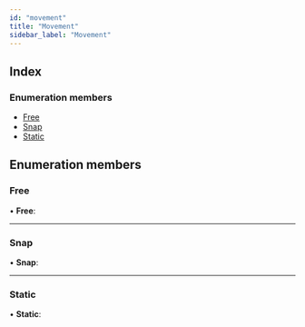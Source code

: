 ```yaml
---
id: "movement"
title: "Movement"
sidebar_label: "Movement"
---
```


## Index

### Enumeration members

* [Free](movement.md#free)
* [Snap](movement.md#snap)
* [Static](movement.md#static)

## Enumeration members

###  Free

• **Free**:

___

###  Snap

• **Snap**:

___

###  Static

• **Static**:
